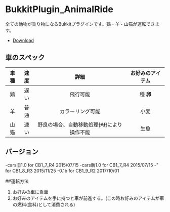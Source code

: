 # BukkitPlugin_AnimalRide
全ての動物が乗り物になるBukkitプラグインです。鶏・羊・山猫が運転できます。

- [Download](https://github.com/Densyakun/BukkitPlugin_AnimalRide/releases)

## 車のスペック
|車種|速度|詳細|お好みのアイテム|
|:-:|:-:|:-:|:-:|
|鶏|遅い|飛行可能|種 **卵**|
|羊|普通|カラーリング可能|小麦|
|山猫|速い|野良の場合、自動移動処理~~[AI]~~により操作不能|生魚|

## バージョン
-cars旧1.0 for CB1_7_R4 2015/07/15
-cars新1.0 for CB1_7_R4 2015/07/15
-" for CB1_8_R3 2015/11/25
-0.1b for CB1_9_R2 2017/10/01

##運転方法
1. お好みの車に乗車
2. お好みのアイテムを手に持つと車が前進する。(この時お好みのアイテムが車の燃料(食料)として消費される)
